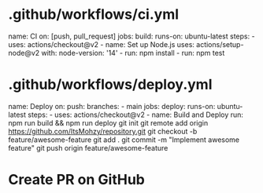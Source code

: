 # .github/workflows/ci.yml
name: CI
on: [push, pull_request]
jobs:
  build:
    runs-on: ubuntu-latest
    steps:
    - uses: actions/checkout@v2
    - name: Set up Node.js
      uses: actions/setup-node@v2
      with:
        node-version: '14'
    - run: npm install
    - run: npm test
# .github/workflows/deploy.yml
name: Deploy
on:
  push:
    branches:
      - main
jobs:
  deploy:
    runs-on: ubuntu-latest
    steps:
    - uses: actions/checkout@v2
    - name: Build and Deploy
      run: npm run build && npm run deploy
git init
git remote add origin https://github.com/ItsMohzy/repository.git
git checkout -b feature/awesome-feature
git add .
git commit -m "Implement awesome feature"
git push origin feature/awesome-feature
# Create PR on GitHub
